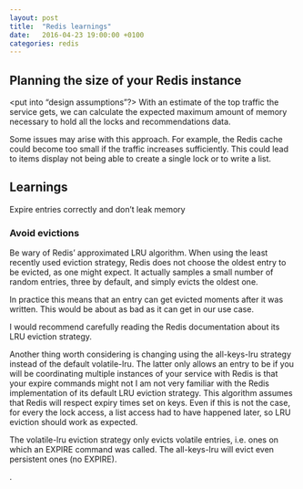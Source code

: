 ```yaml
---
layout: post
title:  "Redis learnings"
date:   2016-04-23 19:00:00 +0100
categories: redis
---
```


## Planning the size of your Redis instance

<put into “design assumptions”?>
With an estimate of the top traffic the service gets, we can calculate the expected maximum amount of memory necessary to hold all the locks and recommendations data.

Some issues may arise with this approach. For example, the Redis cache could become too small if the traffic increases sufficiently. This could lead to items display not being able to create a single lock or to write a list.

## Learnings
Expire entries correctly and don’t leak memory

### Avoid evictions
Be wary of Redis’ approximated LRU algorithm. When using the least recently used eviction strategy, Redis does not choose the oldest entry to be evicted, as one might expect. It actually samples a small number of random entries, three by default, and simply evicts the oldest one.

In practice this means that an entry can get evicted moments after it was written. This would be about as bad as it can get in our use case.

I would recommend carefully reading the Redis documentation about its LRU eviction strategy.

Another thing worth considering is changing using the all-keys-lru strategy instead of the default volatile-lru. The latter only allows an entry to be if you will be coordinating multiple instances of your service with Redis is that your expire commands might not I am not very familiar with the Redis implementation of its default LRU eviction strategy. This algorithm assumes that Redis will respect expiry times set on keys. Even if this is not the case, for every the lock access, a list access had to have happened later, so LRU eviction should work as expected.

The volatile-lru eviction strategy only evicts volatile entries, i.e. ones on which an EXPIRE command was called. The all-keys-lru will evict even persistent ones (no EXPIRE).

.

